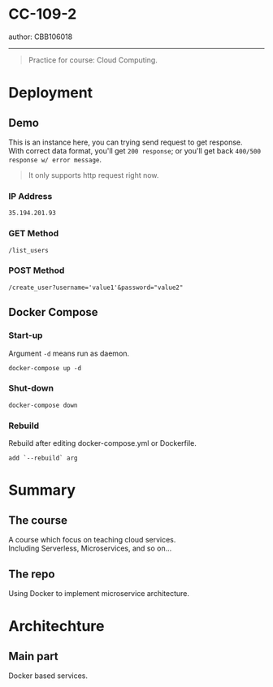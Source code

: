 # CC-109-2

author: CBB106018

---

> Practice for course: Cloud Computing.

# Deployment

## Demo
This is an instance here, you can trying send request to get response.<br>
With correct data format, you'll get `200 response`; or you'll get back `400/500 response w/ error message`.

> It only supports http request right now.

### IP Address

	35.194.201.93

### GET Method

	/list_users

### POST Method

	/create_user?username='value1'&password="value2"

## Docker Compose
### Start-up
Argument `-d` means run as daemon.

	docker-compose up -d 

### Shut-down

	docker-compose down

### Rebuild
Rebuild after editing docker-compose.yml or Dockerfile.

	add `--rebuild` arg

# Summary

## The course
A course which focus on teaching cloud services.<br>
Including Serverless, Microservices, and so on...

## The repo
Using Docker to implement microservice architecture.

# Architechture

## Main part
Docker based services.
